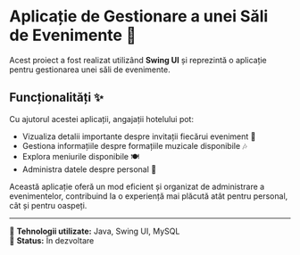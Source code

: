# Aplicație de Gestionare a unei Săli de Evenimente 🎉  

Acest proiect a fost realizat utilizând **Swing UI** și reprezintă o aplicație pentru gestionarea unei săli de evenimente.  

## Funcționalități ✨  

Cu ajutorul acestei aplicații, angajații hotelului pot:  
- Vizualiza detalii importante despre invitații fiecărui eveniment 📝  
- Gestiona informațiile despre formațiile muzicale disponibile 🎶  
- Explora meniurile disponibile 🍽️  
- Administra datele despre personal 👥  

Această aplicație oferă un mod eficient și organizat de administrare a evenimentelor, contribuind la o experiență mai plăcută atât pentru personal, cât și pentru oaspeți.  

---
🔹 **Tehnologii utilizate:** Java, Swing UI, MySQL  
📌 **Status:** În dezvoltare
